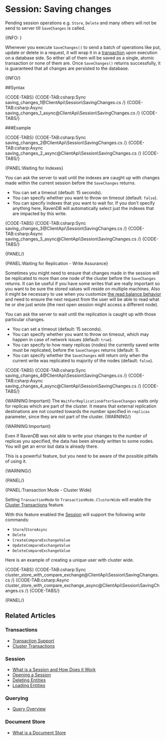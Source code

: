 # Session: Saving changes

Pending session operations e.g. `Store`, `Delete` and many others will not be send to server till `SaveChanges` is called.

{INFO: }

Whenever you execute `SaveChanges()` to send a batch of operations like put, update or delete in a request, it will wrap it in a [transaction](../../client-api/faq/transaction-support) upon execution on a database side. 
So either all of them will be saved as a single, atomic transaction or none of them are. Once `SaveChanges()` returns successfully, it is guaranteed that all changes are persisted to the database.  

{INFO/}

##Syntax

{CODE-TABS}
{CODE-TAB:csharp:Sync saving_changes_1@ClientApi\Session\SavingChanges.cs /}
{CODE-TAB:csharp:Async saving_changes_1_async@ClientApi\Session\SavingChanges.cs /}
{CODE-TABS/} 

###Example

{CODE-TABS}
{CODE-TAB:csharp:Sync saving_changes_2@ClientApi\Session\SavingChanges.cs /}
{CODE-TAB:csharp:Async saving_changes_2_async@ClientApi\Session\SavingChanges.cs /}
{CODE-TABS/} 


{PANEL:Waiting for Indexes}

You can ask the server to wait until the indexes are caught up with changes made within the current session before the `SaveChanges` returns.

* You can set a timeout (default: 15 seconds).
* You can specify whether you want to throw on timeout (default: `false`).
* You can specify indexes that you want to wait for. If you don't specify anything here, RavenDB will automatically select just the indexes that are impacted 
by this write.

{CODE-TABS}
{CODE-TAB:csharp:Sync saving_changes_3@ClientApi\Session\SavingChanges.cs /}
{CODE-TAB:csharp:Async saving_changes_3_async@ClientApi\Session\SavingChanges.cs /}
{CODE-TABS/} 

{PANEL/}

{PANEL:Waiting for Replication - Write Assurance}

Sometimes you might need to ensure that changes made in the session will be replicated to more than one node of the cluster before the `SaveChanges` returns.
It can be useful if you have some writes that are really important so you want to be sure the stored values will reside on multiple machines. Also it might be necessary to use
when you customize [the read balance behavior](../../client-api/configuration/load-balance/read-balance-behavior) and need to ensure the next request from the user 
will be able to read what he or she just wrote (the next open session might access a different node).

You can ask the server to wait until the replication is caught up with those particular changes.

* You can set a timeout (default: 15 seconds).
* You can specify whether you want to throw on timeout, which may happen in case of network issues (default: `true`).
* You can specify to how many replicas (nodes) the currently saved write must be replicated, before the `SaveChanges` returns (default: 1).
* You can specify whether the `SaveChanges` will return only when the current write was replicated to majority of the nodes (default: `false`).

{CODE-TABS}
{CODE-TAB:csharp:Sync saving_changes_4@ClientApi\Session\SavingChanges.cs /}
{CODE-TAB:csharp:Async saving_changes_4_async@ClientApi\Session\SavingChanges.cs /}
{CODE-TABS/} 

{WARNING:Important}
The `WaitForReplicationAfterSaveChanges` waits only for replicas which are part of the cluster. It means that external replication destinations are not counted towards the number specified in `replicas` parameter, since they are not part of the cluster.
{WARNING/}

{WARNING:Important}

Even if RavenDB was not able to write your changes to the number of replicas you specified, the data has been already written to some nodes. You will get an error but data is already there.

This is a powerful feature, but you need to be aware of the possible pitfalls of using it.

{WARNING/}

{PANEL/}

{PANEL:Transaction Mode - Cluster Wide}

Setting `TransactionMode` to `TransactionMode.ClusterWide` will enable the [Cluster Transactions](../../server/clustering/cluster-transactions) feature.

With this feature enabled the [Session](../../client-api/session/what-is-a-session-and-how-does-it-work) will support the following _write_ commands:

- `Store`/`StoreAsync`
- `Delete`
- `CreateCompareExchangeValue`
- `UpdateCompareExchangeValue`
- `DeleteCompareExchangeValue`


Here is an example of creating a unique user with cluster wide.

{CODE-TABS}
{CODE-TAB:csharp:Sync cluster_store_with_compare_exchange@ClientApi\Session\SavingChanges.cs /}
{CODE-TAB:csharp:Async cluster_store_with_compare_exchange_async@ClientApi\Session\SavingChanges.cs /}
{CODE-TABS/} 

{PANEL/}

## Related Articles

### Transactions

- [Transaction Support](../../client-api/faq/transaction-support)
- [Cluster Transactions](../../server/clustering/cluster-transactions)

### Session

- [What is a Session and How Does it Work](../../client-api/session/what-is-a-session-and-how-does-it-work) 
- [Opening a Session](../../client-api/session/opening-a-session)
- [Deleting Entities](../../client-api/session/deleting-entities)
- [Loading Entities](../../client-api/session/loading-entities)

### Querying

- [Query Overview](../../client-api/session/querying/how-to-query)

### Document Store

- [What is a Document Store](../../client-api/what-is-a-document-store)
